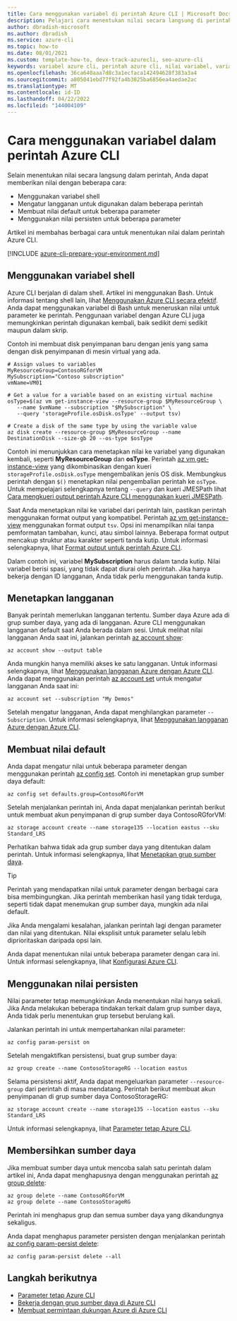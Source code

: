 ```yaml
---
title: Cara menggunakan variabel di perintah Azure CLI | Microsoft Docs
description: Pelajari cara menentukan nilai secara langsung di perintah Azure CLI dengan menggunakan variabel shell, mengatur langganan, membuat nilai default, atau menggunakan nilai persisten.
author: dbradish-microsoft
ms.author: dbradish
ms.service: azure-cli
ms.topic: how-to
ms.date: 08/01/2021
ms.custom: template-how-to, devx-track-azurecli, seo-azure-cli
keywords: variabel azure cli, perintah azure cli, nilai variabel, variabel shell
ms.openlocfilehash: 36ca640aaa7d8c3a1ecfaca142494628f383a3a4
ms.sourcegitcommit: a805041ebd77f92fa4b3025ba6856ea4aedae2ac
ms.translationtype: MT
ms.contentlocale: id-ID
ms.lasthandoff: 04/22/2022
ms.locfileid: "144004109"
---
```

# <a name="how-to-use-variables-in-azure-cli-commands"></a>Cara menggunakan variabel dalam perintah Azure CLI

Selain menentukan nilai secara langsung dalam perintah, Anda dapat memberikan nilai dengan beberapa cara:

* Menggunakan variabel shell
* Mengatur langganan untuk digunakan dalam beberapa perintah
* Membuat nilai default untuk beberapa parameter
* Menggunakan nilai persisten untuk beberapa parameter

Artikel ini membahas berbagai cara untuk menentukan nilai dalam perintah Azure CLI.

[!INCLUDE [azure-cli-prepare-your-environment.md](includes/azure-cli-prepare-your-environment.md)]

## <a name="use-shell-variables"></a>Menggunakan variabel shell

Azure CLI berjalan di dalam shell. Artikel ini menggunakan Bash. Untuk informasi tentang shell lain, lihat [Menggunakan Azure CLI secara efektif](./use-cli-effectively.md). Anda dapat menggunakan variabel di Bash untuk meneruskan nilai untuk parameter ke perintah. Penggunaan variabel dengan Azure CLI juga memungkinkan perintah digunakan kembali, baik sedikit demi sedikit maupun dalam skrip.

Contoh ini membuat disk penyimpanan baru dengan jenis yang sama dengan disk penyimpanan di mesin virtual yang ada.

```azurecli
# Assign values to variables
MyResourceGroup=ContosoRGforVM
MySubscription="Contoso subscription"
vmName=VM01

# Get a value for a variable based on an existing virtual machine
osType=$(az vm get-instance-view --resource-group $MyResourceGroup \
   --name $vmName --subscription "$MySubscription" \
   --query 'storageProfile.osDisk.osType' --output tsv)

# Create a disk of the same type by using the variable value
az disk create --resource-group $MyResourceGroup --name DestinationDisk --size-gb 20 --os-type $osType
```

Contoh ini menunjukkan cara menetapkan nilai ke variabel yang digunakan kembali, seperti **MyResourceGroup** dan **osType**. Perintah [az vm get-instance-view](/cli/azure/vm#az_vm_get_instance_view) yang dikombinasikan dengan kueri `storageProfile.osDisk.osType` mengembalikan jenis OS disk. Membungkus perintah dengan `$()` menetapkan nilai pengembalian perintah ke `osType`. Untuk mempelajari selengkapnya tentang `--query` dan kueri JMESPath lihat [Cara mengkueri output perintah Azure CLI menggunakan kueri JMESPath](./query-azure-cli.md).

Saat Anda menetapkan nilai ke variabel dari perintah lain, pastikan perintah menggunakan format output yang kompatibel. Perintah [az vm get-instance-view](/cli/azure/vm#az_vm_get_instance_view) menggunakan format output `tsv`. Opsi ini menampilkan nilai tanpa pemformatan tambahan, kunci, atau simbol lainnya. Beberapa format output mencakup struktur atau karakter seperti tanda kutip. Untuk informasi selengkapnya, lihat [Format output untuk perintah Azure CLI](./format-output-azure-cli.md).

Dalam contoh ini, variabel **MySubscription** harus dalam tanda kutip. Nilai variabel berisi spasi, yang tidak dapat diurai oleh perintah. Jika hanya bekerja dengan ID langganan, Anda tidak perlu menggunakan tanda kutip.

## <a name="set-a-subscription"></a>Menetapkan langganan

Banyak perintah memerlukan langganan tertentu. Sumber daya Azure ada di grup sumber daya, yang ada di langganan. Azure CLI menggunakan langganan default saat Anda berada dalam sesi. Untuk melihat nilai langganan Anda saat ini, jalankan perintah [az account show](/cli/azure/account#az_account_show):

```azurecli
az account show --output table
```

Anda mungkin hanya memiliki akses ke satu langganan. Untuk informasi selengkapnya, lihat [Menggunakan langganan Azure dengan Azure CLI](./manage-azure-subscriptions-azure-cli.md). Anda dapat menggunakan perintah [az account set](/cli/azure/account#az_account_set) untuk mengatur langganan Anda saat ini:

```azurecli
az account set --subscription "My Demos"
```

Setelah mengatur langganan, Anda dapat menghilangkan parameter `--Subscription`. Untuk informasi selengkapnya, lihat [Menggunakan langganan Azure dengan Azure CLI](manage-azure-subscriptions-azure-cli.md).

## <a name="create-default-values"></a>Membuat nilai default

Anda dapat mengatur nilai untuk beberapa parameter dengan menggunakan perintah [az config set](/cli/azure/config#az_config_set). Contoh ini menetapkan grup sumber daya default:

```azurecli
az config set defaults.group=ContosoRGforVM
```

Setelah menjalankan perintah ini, Anda dapat menjalankan perintah berikut untuk membuat akun penyimpanan di grup sumber daya ContosoRGforVM:

```azurecli
az storage account create --name storage135 --location eastus --sku Standard_LRS
```

Perhatikan bahwa tidak ada grup sumber daya yang ditentukan dalam perintah. Untuk informasi selengkapnya, lihat [Menetapkan grup sumber daya](manage-azure-groups-azure-cli.md#set-a-default-resource-group).

> [!TIP]
> Perintah yang mendapatkan nilai untuk parameter dengan berbagai cara bisa membingungkan. Jika perintah memberikan hasil yang tidak terduga, seperti tidak dapat menemukan grup sumber daya, mungkin ada nilai default.
>
> Jika Anda mengalami kesalahan, jalankan perintah lagi dengan parameter dan nilai yang ditentukan. Nilai eksplisit untuk parameter selalu lebih diprioritaskan daripada opsi lain.

Anda dapat menentukan nilai untuk beberapa parameter dengan cara ini. Untuk informasi selengkapnya, lihat [Konfigurasi Azure CLI](azure-cli-configuration.md).

## <a name="use-persistent-values"></a>Menggunakan nilai persisten

Nilai parameter tetap memungkinkan Anda menentukan nilai hanya sekali. Jika Anda melakukan beberapa tindakan terkait dalam grup sumber daya, Anda tidak perlu menentukan grup tersebut berulang kali.

Jalankan perintah ini untuk mempertahankan nilai parameter:

```azurecli
az config param-persist on
```

Setelah mengaktifkan persistensi, buat grup sumber daya:

 ```azurecli
az group create --name ContosoStorageRG --location eastus
```

Selama persistensi aktif, Anda dapat mengeluarkan parameter `--resource-group` dari perintah di masa mendatang. Perintah berikut membuat akun penyimpanan di grup sumber daya ContosoStorageRG:

```azurecli
az storage account create --name storage135 --location eastus --sku Standard_LRS
```

Untuk informasi selengkapnya, lihat [Parameter tetap Azure CLI](./param-persist-howto.md).

## <a name="clean-up-resources"></a>Membersihkan sumber daya

Jika membuat sumber daya untuk mencoba salah satu perintah dalam artikel ini, Anda dapat menghapusnya dengan menggunakan perintah [az group delete](/cli/azure/group#az_group_delete):

```azurecli
az group delete --name ContosoRGforVM
az group delete --name ContosoStorageRG
```

Perintah ini menghapus grup dan semua sumber daya yang dikandungnya sekaligus.

Anda dapat menghapus parameter persisten dengan menjalankan perintah [az config param-persist delete](/cli/azure/config/param-persist#az_config_param_persist_delete):

```azurecli
az config param-persist delete --all
```

## <a name="next-steps"></a>Langkah berikutnya

* [Parameter tetap Azure CLI](param-persist-howto.md)
* [Bekerja dengan grup sumber daya di Azure CLI](manage-azure-groups-azure-cli.md)
* [Membuat permintaan dukungan Azure di Azure CLI](azure-cli-support-request.md)